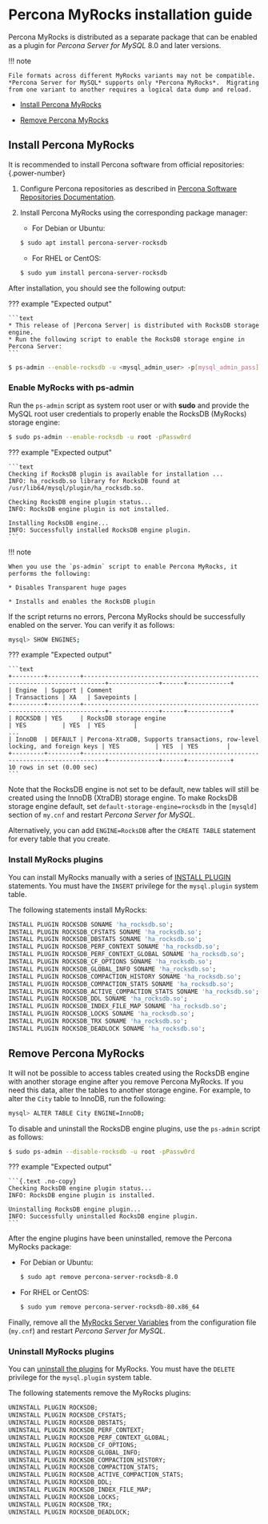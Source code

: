 # Percona MyRocks installation guide

Percona MyRocks is distributed as a separate package that can be enabled as a
plugin for *Percona Server for MySQL* 8.0 and later versions.

!!! note

    File formats across different MyRocks variants may not be compatible. *Percona Server for MySQL* supports only *Percona MyRocks*.  Migrating from one variant to another requires a logical data dump and reload.

* [Install Percona MyRocks](#install-percona-myrocks)

* [Remove Percona MyRocks](#remove-percona-myrocks)

## Install Percona MyRocks

It is recommended to install Percona software from official repositories:
{.power-number}

1. Configure Percona repositories as described in [Percona Software Repositories Documentation](https://docs.percona.com/percona-software-repositories/index.html).

2. Install Percona MyRocks using the corresponding package manager:

    * For Debian or Ubuntu:

    ```{.bash data-prompt="$"}
    $ sudo apt install percona-server-rocksdb
    ```

    * For RHEL or CentOS:

    ```{.bash data-prompt="$"}
    $ sudo yum install percona-server-rocksdb
    ```

After installation, you should see the following output:

??? example "Expected output"
    
    ```text
    * This release of |Percona Server| is distributed with RocksDB storage engine.
    * Run the following script to enable the RocksDB storage engine in Percona Server:
    ```

```{.bash data-prompt="$"}
$ ps-admin --enable-rocksdb -u <mysql_admin_user> -p[mysql_admin_pass] [-S <socket>] [-h <host> -P <port>]
```

### Enable MyRocks with ps-admin

Run the `ps-admin` script as system root user or with **sudo**
and provide the MySQL root user credentials
to properly enable the RocksDB (MyRocks) storage engine:

```{.bash data-prompt="$"}
$ sudo ps-admin --enable-rocksdb -u root -pPassw0rd
```

??? example "Expected output"
    
    ```text
    Checking if RocksDB plugin is available for installation ...
    INFO: ha_rocksdb.so library for RocksDB found at /usr/lib64/mysql/plugin/ha_rocksdb.so.

    Checking RocksDB engine plugin status...
    INFO: RocksDB engine plugin is not installed.

    Installing RocksDB engine...
    INFO: Successfully installed RocksDB engine plugin.
    ```

!!! note

    When you use the `ps-admin` script to enable Percona MyRocks, it performs the following:

    * Disables Transparent huge pages
    
    * Installs and enables the RocksDB plugin

If the script returns no errors,
Percona MyRocks should be successfully enabled on the server.
You can verify it as follows:

```{.bash data-prompt="mysql>"}
mysql> SHOW ENGINES;
```

??? example "Expected output"
    
    ```text
    +---------+---------+----------------------------------------------------------------------------+--------------+------+------------+
    | Engine  | Support | Comment                                                                    | Transactions | XA   | Savepoints |
    +---------+---------+----------------------------------------------------------------------------+--------------+------+------------+
    | ROCKSDB | YES     | RocksDB storage engine                                                     | YES          | YES  | YES        |
    ...
    | InnoDB  | DEFAULT | Percona-XtraDB, Supports transactions, row-level locking, and foreign keys | YES          | YES  | YES        |
    +---------+---------+----------------------------------------------------------------------------+--------------+------+------------+
    10 rows in set (0.00 sec)
    ```

Note that the RocksDB engine is not set to be default,
new tables will still be created using the InnoDB (XtraDB) storage engine.
To make RocksDB storage engine default,
set `default-storage-engine=rocksdb` in the `[mysqld]` section
of `my.cnf` and restart *Percona Server for MySQL*.

Alternatively, you can add `ENGINE=RocksDB`
after the `CREATE TABLE` statement
for every table that you create.

### Install MyRocks plugins

You can install MyRocks manually with a series of [INSTALL PLUGIN](https://dev.mysql.com/doc/refman/8.0/en/install-plugin.html) statements. You must have the `INSERT` privilege for the `mysql.plugin` system table.

The following statements install MyRocks:

```sql
INSTALL PLUGIN ROCKSDB SONAME 'ha_rocksdb.so';
INSTALL PLUGIN ROCKSDB_CFSTATS SONAME 'ha_rocksdb.so';
INSTALL PLUGIN ROCKSDB_DBSTATS SONAME 'ha_rocksdb.so';
INSTALL PLUGIN ROCKSDB_PERF_CONTEXT SONAME 'ha_rocksdb.so';
INSTALL PLUGIN ROCKSDB_PERF_CONTEXT_GLOBAL SONAME 'ha_rocksdb.so';
INSTALL PLUGIN ROCKSDB_CF_OPTIONS SONAME 'ha_rocksdb.so';
INSTALL PLUGIN ROCKSDB_GLOBAL_INFO SONAME 'ha_rocksdb.so';
INSTALL PLUGIN ROCKSDB_COMPACTION_HISTORY SONAME 'ha_rocksdb.so';
INSTALL PLUGIN ROCKSDB_COMPACTION_STATS SONAME 'ha_rocksdb.so';
INSTALL PLUGIN ROCKSDB_ACTIVE_COMPACTION_STATS SONAME 'ha_rocksdb.so';
INSTALL PLUGIN ROCKSDB_DDL SONAME 'ha_rocksdb.so';
INSTALL PLUGIN ROCKSDB_INDEX_FILE_MAP SONAME 'ha_rocksdb.so';
INSTALL PLUGIN ROCKSDB_LOCKS SONAME 'ha_rocksdb.so';
INSTALL PLUGIN ROCKSDB_TRX SONAME 'ha_rocksdb.so';
INSTALL PLUGIN ROCKSDB_DEADLOCK SONAME 'ha_rocksdb.so';
```

## Remove Percona MyRocks

It will not be possible to access tables created using the RocksDB engine
with another storage engine after you remove Percona MyRocks.
If you need this data, alter the tables to another storage engine.
For example, to alter the `City` table to InnoDB, run the following:

```{.bash data-prompt="mysql>"}
mysql> ALTER TABLE City ENGINE=InnoDB;
```

To disable and uninstall the RocksDB engine plugins,
use the `ps-admin` script as follows:

```{.bash data-prompt="$"}
$ sudo ps-admin --disable-rocksdb -u root -pPassw0rd
```

??? example "Expected output"

    ```{.text .no-copy}
    Checking RocksDB engine plugin status...
    INFO: RocksDB engine plugin is installed.

    Uninstalling RocksDB engine plugin...
    INFO: Successfully uninstalled RocksDB engine plugin.
    ```

After the engine plugins have been uninstalled,
remove the Percona MyRocks package:

* For Debian or Ubuntu:

    ```{.bash data-prompt="$"}
    $ sudo apt remove percona-server-rocksdb-8.0
    ```

* For RHEL or CentOS:

    ```{.bash data-prompt="$"}
    $ sudo yum remove percona-server-rocksdb-80.x86_64
    ```

Finally, remove all the [MyRocks Server Variables](myrocks-server-variables.md#myrocks-server-variables)
from the configuration file (`my.cnf`)
and restart *Percona Server for MySQL*.

### Uninstall MyRocks plugins

You can [uninstall the plugins](https://dev.mysql.com/doc/refman/8.0/en/uninstall-plugin.html) for MyRocks. You must have the `DELETE` privilege for the `mysql.plugin` system table.

The following statements remove the MyRocks plugins:

```sql
UNINSTALL PLUGIN ROCKSDB;
UNINSTALL PLUGIN ROCKSDB_CFSTATS;
UNINSTALL PLUGIN ROCKSDB_DBSTATS;
UNINSTALL PLUGIN ROCKSDB_PERF_CONTEXT;
UNINSTALL PLUGIN ROCKSDB_PERF_CONTEXT_GLOBAL;
UNINSTALL PLUGIN ROCKSDB_CF_OPTIONS;
UNINSTALL PLUGIN ROCKSDB_GLOBAL_INFO;
UNINSTALL PLUGIN ROCKSDB_COMPACTION_HISTORY;
UNINSTALL PLUGIN ROCKSDB_COMPACTION_STATS;
UNINSTALL PLUGIN ROCKSDB_ACTIVE_COMPACTION_STATS;
UNINSTALL PLUGIN ROCKSDB_DDL;
UNINSTALL PLUGIN ROCKSDB_INDEX_FILE_MAP;
UNINSTALL PLUGIN ROCKSDB_LOCKS;
UNINSTALL PLUGIN ROCKSDB_TRX;
UNINSTALL PLUGIN ROCKSDB_DEADLOCK;
```
